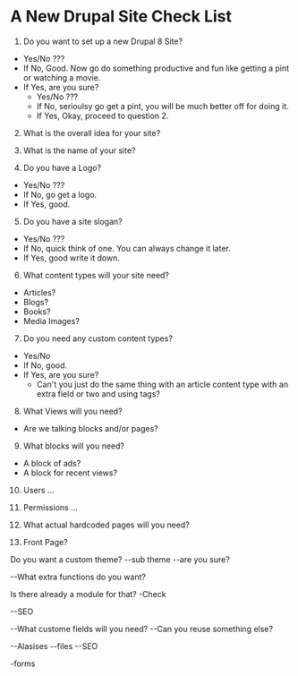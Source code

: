 # A New Drupal Site Check List


1. Do you want to set up a new Drupal 8 Site?
- Yes/No ???
- If No, Good. Now go do something productive and fun like getting a pint or watching a movie.
- If Yes, are you sure?
  - Yes/No ???
  - If No, serioulsy go get a pint, you will be much better off for doing it.
  - If Yes, Okay, proceed to question 2. 
  
2. What is the overall idea for your site?

3. What is the name of your site?

4. Do you have a Logo?
- Yes/No ???
- If No, go get a logo.
- If Yes, good.

5. Do you have a site slogan?
- Yes/No ???
- If No, quick think of one. You can always change it later.
- If Yes, good write it down.

6. What content types will your site need?
- Articles?
- Blogs?
- Books?
- Media Images?

7. Do you need any custom content types?
- Yes/No
- If No, good. 
- If Yes, are you sure? 
  - Can't you just do the same thing with an article content type with an extra field or two and using tags?
 
8. What Views will you need?
- Are we talking blocks and/or pages?

9. What blocks will you need?
- A block of ads?
- A block for recent views?

10. Users
...
11. Permissions
...

12. What actual hardcoded pages will you need?

13. Front Page?

Do you want a custom theme?
--sub theme 
--are you sure?


--What extra functions do you want?

Is there already a module for that?
-Check 

--SEO

--What custome fields will you need?
--Can you reuse something else?

--Alasises
--files
--SEO

-forms 

